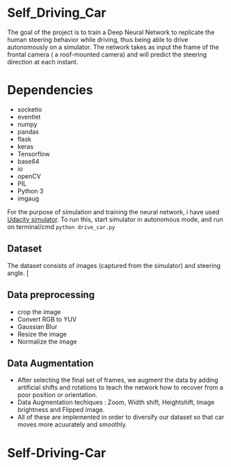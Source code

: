 # Self_Driving_Car
The goal of the project is to train a Deep Neural Network to replicate the human steering behavior while driving, thus being able to drive autonomously on a simulator.
The network takes as input the frame of the frontal camera ( a roof-mounted camera) and will predict the steering direction at each instant.
# Dependencies
* socketio
* eventlet
* numpy
* pandas
* flask
* keras
* Tensorflow
* base64
* io
* openCV
* PIL
* Python 3
* imgaug

For the purpose of simulation and training the neural network, i have used [Udacity simulator](https://github.com/udacity/self-driving-car-sim).
To run this, start simulator in autonomous mode, and run on terminal/cmd ``` python drive_car.py ```

## Dataset
The dataset consists of images (captured from the simulator) and steering angle. [

##  Data preprocessing
*	crop the	image	 
* Convert	RGB	to	YUV	
* Gaussian	Blur 
* Resize	the	image	
* Normalize	the	image	

## Data Augmentation
* After	selecting	the	final	set	of	frames,	we	augment	the	data	by	adding	artificial	shifts	and	rotations to	teach	the	network	how	to	recover	from	a	poor	position	or	orientation.	
* Data	Augmentation techiques :	Zoom,	Width	shift,	Heightshift,	Image	brightness	and	Flipped	image.	
* All	of	these	are	implemented	in	order	to	diversify our dataset so that car moves more acuurately and smoothly.


# Self-Driving-Car
